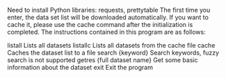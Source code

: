 Need to install Python libraries: requests, prettytable
The first time you enter, the data set list will be downloaded automatically. If you want to cache it, please use the cache command after the initialization is completed. The instructions contained in this program are as follows:

listall                                         Lists all datasets
listallc                                        Lists all datasets from the cache file
cache                                           Caches the dataset list to a file
search {keyword}                                Search keywords, fuzzy search is not supported
getres {full dataset name}                      Get some basic information about the dataset
exit                                            Exit the program
